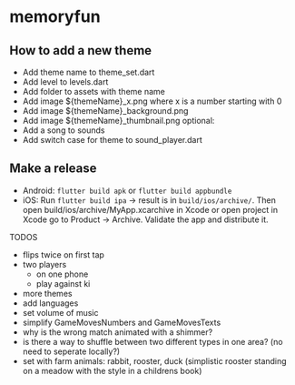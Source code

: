 # memoryfun

## How to add a new theme
* Add theme name to theme_set.dart
* Add level to levels.dart
* Add folder to assets with theme name
* Add image ${themeName}_x.png where x is a number starting with 0
* Add image ${themeName}_background.png
* Add image ${themeName}_thumbnail.png
optional:
* Add a song to sounds
* Add switch case for theme to sound_player.dart

## Make a release
* Android: `flutter build apk` or `flutter build appbundle`
* iOS: Run `flutter build ipa` -> result is in `build/ios/archive/`.
 Then open build/ios/archive/MyApp.xcarchive in Xcode or open project in Xcode go to Product -> Archive. 
 Validate the app and distribute it.

TODOS
 - flips twice on first tap
 - two players
    - on one phone
    - play against ki
 - more themes
 - add languages
 - set volume of music
 - simplify GameMovesNumbers and GameMovesTexts
 - why is the wrong match animated with a shimmer?
 - is there a way to shuffle between two different types in one area? (no need to seperate locally?)
 - set with farm animals: rabbit, rooster, duck (simplistic rooster standing on a meadow with the style in a childrens book)